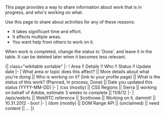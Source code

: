 This page provides a way to share information about work that is in progress, and who's working on what. 

Use this page to share about activities for any of these reasons:
* It takes significant time and effort.
* It affects multiple areas.
* You want help from others to work on it.

When work is completed, change the status to 'Done', and leave it in the table. It can be deleted later when it becomes less relevant. 

{| class="wikitable sortable"
|-
! Area !! Details !! Who !! Status !! Update date
|-
| What area or topic does this affect? || More details about what you're doing || Who is working on it? (link to your profile page) || What is the status of this work? (Planned, In process, Done) || Date you updated this status (YYYY-MM-DD)
|-
| /css (mostly) || CSS Regions || Sierra || working on behalf of Adobe, estimate 3 weeks to complete || 11/8/12
|-
| /apis/webrtc || WebRTC reference || Scottrowe || Working on it, dammit! || 10.31.2012 - boo!
|-
| /dom (mostly) || DOM Range API || (unclaimed) || need content || ...
|}